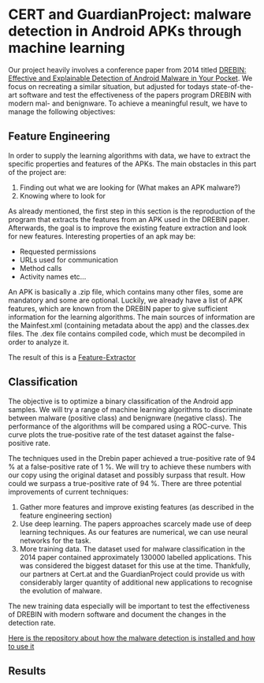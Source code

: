 CERT and GuardianProject: malware detection in Android APKs through machine learning 
===
Our project heavily involves a conference paper from 2014 titled [DREBIN: Effective and Explainable Detection of Android Malware in Your Pocket](https://www.tu-braunschweig.de/Medien-DB/sec/pubs/2014-ndss.pdf). We focus on recreating a similar situation, but adjusted for todays state-of-the-art software and test 
the effectiveness of the papers program DREBIN with modern mal- and benignware.
To achieve a meaningful result, we have to manage the following objectives:

Feature Engineering
---
In order to supply the learning algorithms with data, we have to extract the specific properties and features of the APKs. The main obstacles in this part of the project are:

1. Finding out what we are looking for (What makes an APK malware?)
2. Knowing where to look for 

As already mentioned, the first step in this section is the reproduction of the program that extracts the features from an APK used in the DREBIN paper. Afterwards, the goal is to improve the existing feature extraction and look for new features. Interesting properties of an apk may be:

* Requested permissions
* URLs used for communication
* Method calls
* Activity names
etc...

An APK is basically a .zip file, which contains many other files, some are mandatory and some are optional. Luckily, we already have a list of APK features, which are known from the DREBIN paper to give sufficient information for the learning algorithms. The main sources of information are the Mainfest.xml (containing metadata about the app) and the classes.dex files. The .dex file contains compiled code, which must be decompiled in order to analyze it.

The result of this is a [Feature-Extractor](https://github.com/33onethird/feature-extraction)

Classification
---
The objective is to optimize a binary classification of the Android app samples. We will try a range of machine learning algorithms to discriminate between malware (positive class) and benignware (negative class). The performance of the algorithms will be compared using a ROC-curve. This curve plots the true-positive rate of the test dataset against the false-positive rate. 

The techniques used in the Drebin paper achieved a true-positive rate of 94 % at a false-positive rate of 1 %. We will try to achieve these numbers with our copy using the original dataset and possibly surpass that result. How could we surpass a true-positive rate of 94 %. There are three potential improvements of current techniques:

1. Gather more features and improve existing features (as described in the feature engineering section)
2. Use deep learning. The papers approaches scarcely made use of deep learning techniques. As our features are numerical, we can use neural networks for the task.
3. More training data. The dataset used for malware classification in the 2014 paper contained approximately 130000 labelled applications. This was considered the biggest dataset for this use at the time. Thankfully, our partners at Cert.at and the GuardianProject could provide us with considerably larger quantity of additional new applications to recognise the evolution of malware.

The new training data especially will be important to test the effectiveness of DREBIN with modern software and document the changes in the detection rate.

[Here is the repository about how the malware detection is installed and how to use it](https://github.com/33onethird/malware-test)

Results
---
